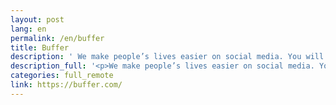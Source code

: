 ```yaml
---
layout: post
lang: en
permalink: /en/buffer
title: Buffer
description: ' We make people’s lives easier on social media. You will work in the place that makes you happy, that inspires you daily, and helps you to become the person that you wish to be. We’re spreaded in 15 countries, 11 timezones and 42 cities. '
description_full: '<p>We make people’s lives easier on social media. You will work in the place that makes you happy, that inspires you daily, and helps you to become the person that you wish to be. We’re spreaded in 15 countries, 11 timezones and 42 cities.</p>'
categories: full_remote
link: https://buffer.com/
---
```

